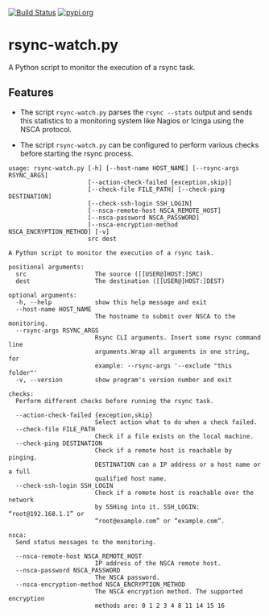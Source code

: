 [![Build Status](https://travis-ci.org/Josef-Friedrich/rsync-watch.svg?branch=master)](https://travis-ci.org/Josef-Friedrich/rsync-watch)
[![pypi.org](http://img.shields.io/pypi/v/rsync_watch.svg)](https://pypi.python.org/pypi/rsync_watch)

# rsync-watch.py

A Python script to monitor the execution of a rsync task.

## Features

* The script `rsync-watch.py` parses the `rsync --stats` output and
  sends this statistics to a monitoring system like Nagios or Icinga
  using the NSCA protocol.

* The script `rsync-watch.py` can be configured to perform various
  checks before starting the rsync process.



```
usage: rsync-watch.py [-h] [--host-name HOST_NAME] [--rsync-args RSYNC_ARGS]
                      [--action-check-failed {exception,skip}]
                      [--check-file FILE_PATH] [--check-ping DESTINATION]
                      [--check-ssh-login SSH_LOGIN]
                      [--nsca-remote-host NSCA_REMOTE_HOST]
                      [--nsca-password NSCA_PASSWORD]
                      [--nsca-encryption-method NSCA_ENCRYPTION_METHOD] [-v]
                      src dest

A Python script to monitor the execution of a rsync task.

positional arguments:
  src                   The source ([[USER@]HOST:]SRC)
  dest                  The destination ([[USER@]HOST:]DEST)

optional arguments:
  -h, --help            show this help message and exit
  --host-name HOST_NAME
                        The hostname to submit over NSCA to the monitoring.
  --rsync-args RSYNC_ARGS
                        Rsync CLI arguments. Insert some rsync command line
                        arguments.Wrap all arguments in one string, for
                        example: --rsync-args '--exclude "this folder"'
  -v, --version         show program's version number and exit

checks:
  Perform different checks before running the rsync task.

  --action-check-failed {exception,skip}
                        Select action what to do when a check failed.
  --check-file FILE_PATH
                        Check if a file exists on the local machine.
  --check-ping DESTINATION
                        Check if a remote host is reachable by pinging.
                        DESTINATION can a IP address or a host name or a full
                        qualified host name.
  --check-ssh-login SSH_LOGIN
                        Check if a remote host is reachable over the network
                        by SSHing into it. SSH_LOGIN: “root@192.168.1.1” or
                        “root@example.com” or “example.com”.

nsca:
  Send status messages to the monitoring.

  --nsca-remote-host NSCA_REMOTE_HOST
                        IP address of the NSCA remote host.
  --nsca-password NSCA_PASSWORD
                        The NSCA password.
  --nsca-encryption-method NSCA_ENCRYPTION_METHOD
                        The NSCA encryption method. The supported encryption
                        methods are: 0 1 2 3 4 8 11 14 15 16

```
